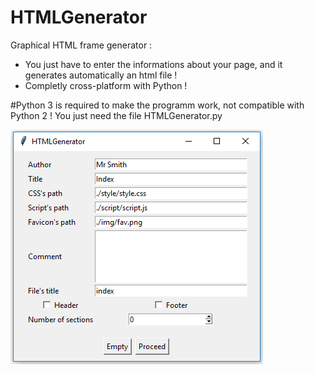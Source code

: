 # HTMLGenerator
Graphical HTML frame generator :
  - You just have to enter the informations about your page, and it generates automatically an html file !
  - Completly cross-platform with Python !

#Python 3 is required to make the programm work, not compatible with Python 2 !
You just need the file HTMLGenerator.py

![alt tag](https://raw.githubusercontent.com/BDeliers/HTMLGenerator/master/Screenshot.PNG)
